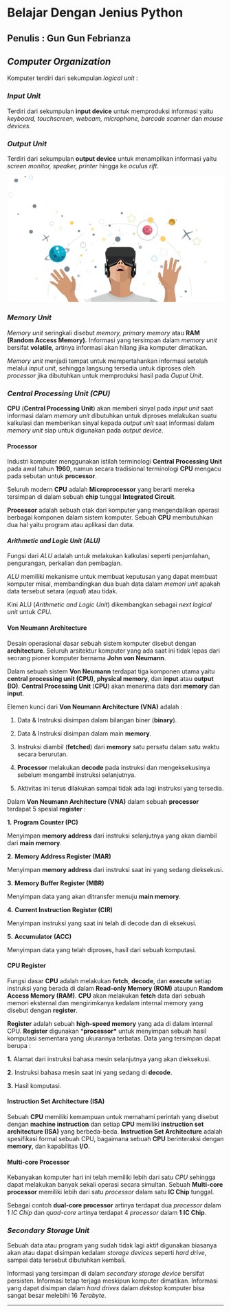 # Belajar Dengan Jenius Python

## Penulis : Gun Gun Febrianza

## *Computer Organization*

Komputer terdiri dari sekumpulan *logical unit* :

### *Input Unit*

Terdiri dari sekumpulan **input device** untuk memproduksi informasi yaitu *keyboard, touchscreen, webcam, microphone, barcode scanner* dan *mouse devices.*

### *Output Unit*

Terdiri dari sekumpulan **output device** untuk menampilkan informasi yaitu *screen monitor, speaker, printer* hingga ke *oculus rift*. 

<img src="../../../assets/OculustRift.png" style="zoom:80%;" />

### *Memory Unit*

*Memory unit* seringkali disebut *memory, primary memory* atau **RAM (Random Access Memory).** Informasi yang tersimpan dalam *memory unit* bersifat **volatile**, artinya informasi akan hilang jika komputer dimatikan. 

*Memory unit* menjadi tempat untuk mempertahankan informasi setelah melalui *input unit*, sehingga langsung tersedia untuk diproses oleh *processor* jika dibutuhkan untuk memproduksi hasil pada *Ouput Unit*.

### *Central Processing Unit (CPU)*

**CPU** (**Central Processing Unit**) akan memberi sinyal pada *input unit* saat informasi dalam *memory unit* dibutuhkan untuk diproses melakukan suatu kalkulasi dan memberikan sinyal kepada *output unit* saat informasi dalam *memory unit* siap untuk digunakan pada *output device*.

#### Processor

Industri komputer menggunakan istilah terminologi **Central Processing Unit** pada awal tahun **1960**, namun secara tradisional terminologi **CPU** mengacu pada  sebutan untuk **processor**. 

Seluruh modern **CPU** adalah **Microprocessor** yang berarti mereka tersimpan di dalam sebuah **chip** tunggal **Integrated Circuit**. 

**Processor** adalah sebuah otak dari komputer yang mengendalikan operasi berbagai komponen dalam sistem komputer. Sebuah **CPU** membutuhkan dua hal yaitu program atau aplikasi dan data. 

#### *Arithmetic and Logic Unit (ALU)*

Fungsi dari *ALU* adalah untuk melakukan kalkulasi seperti penjumlahan, pengurangan, perkalian dan pembagian. 

*ALU* memiliki mekanisme untuk membuat keputusan yang dapat membuat komputer misal, membandingkan dua buah data dalam *memori unit* apakah data tersebut setara (*equal*) atau tidak. 

Kini ALU (*Arithmetic and Logic Unit*) dikembangkan sebagai *next logical unit* untuk *CPU*.

#### Von Neumann Architecture

Desain operasional dasar sebuah sistem komputer disebut dengan **architecture**. Seluruh arsitektur komputer yang ada saat ini tidak lepas dari seorang pioner komputer bernama **John von Neumann**. 

Dalam sebuah sistem **Von Neumann** terdapat tiga komponen utama yaitu **central processing unit (CPU)**, **physical memory**, dan **input** atau **output (IO)**. **Central Processing Unit** (**CPU**) akan menerima data dari **memory** dan **input**. 

Elemen kunci dari **Von Neumann Architecture (VNA)** adalah :

1. Data & Instruksi disimpan dalam bilangan biner (**binary**).

2. Data & Instruksi disimpan dalam main **memory**.

3. Instruksi diambil (**fetched**) dari **memory** satu persatu dalam satu waktu secara berurutan.

4. **Processor** melakukan **decode** pada instruksi dan mengeksekusinya sebelum mengambil instruksi selanjutnya.

5. Aktivitas ini terus dilakukan sampai tidak ada lagi instruksi yang tersedia.

Dalam **Von Neumann Architecture (VNA)** dalam sebuah **processor** terdapat 5 spesial **register** :

**1.**  **Program Counter (PC)**

Menyimpan **memory address** dari instruksi selanjutnya yang akan diambil dari **main memory**.

**2.**  **Memory Address Register (MAR)**

Menyimpan **memory address** dari instruksi saat ini yang sedang dieksekusi. 

**3.**  **Memory Buffer Register (MBR)**

Menyimpan data yang akan ditransfer menuju **main memory**.

**4.**  **Current Instruction Register (CIR)**

Menyimpan instruksi yang saat ini telah di decode dan di eksekusi.

**5.**  **Accumulator (ACC)**

Menyimpan data yang telah diproses, hasil dari sebuah komputasi. 

#### CPU Register

Fungsi dasar **CPU** adalah melakukan **fetch**, **decode**, dan **execute** setiap instruksi yang berada di dalam **Read-only Memory (ROM)** ataupun **Random Access Memory (RAM)**. **CPU** akan melakukan **fetch** data dari sebuah memori eksternal dan mengirimkanya kedalam internal memory yang disebut dengan **register**. 

**Register** adalah sebuah **high-speed memory** yang ada di dalam internal CPU. **Register** digunakan ***processor\*** untuk menyimpan sebuah hasil komputasi sementara yang ukurannya terbatas. Data yang tersimpan dapat berupa : 

**1.**  Alamat dari instruksi bahasa mesin selanjutnya yang akan dieksekusi.

**2.**  Instruksi bahasa mesin saat ini yang sedang di **decode**.

**3.**  Hasil komputasi.

#### Instruction Set Architecture (ISA)

Sebuah **CPU** memiliki kemampuan untuk memahami perintah yang disebut dengan **machine instruction** dan setiap **CPU** memiliki **instruction set architecture (ISA)** yang berbeda-beda. **Instruction Set Architecture** adalah spesifikasi formal sebuah CPU, bagaimana sebuah **CPU** berinteraksi dengan **memory**, dan kapabilitas **I/O**. 

#### Multi-core Processor

Kebanyakan komputer hari ini telah memiliki lebih dari satu *CPU* sehingga dapat melakukan banyak sekali operasi secara simultan. Sebuah **Multi-core processor** memiliki lebih dari satu *processor* dalam satu **IC Chip** tunggal. 

Sebagai contoh **dual-core processor** artinya terdapat dua *processor* dalam 1 *IC Chip* dan *quad-core* artinya terdapat 4 *processor* dalam **1** **IC Chip**.

### *Secondary Storage Unit*

Sebuah data atau program yang sudah tidak lagi aktif digunakan biasanya akan atau dapat disimpan kedalam *storage devices* seperti *hard drive*, sampai data tersebut dibutuhkan kembali. 

Informasi yang tersimpan di dalam *secondary storage device* bersifat persisten. Informasi tetap terjaga meskipun komputer dimatikan. Informasi yang dapat disimpan dalam *hard drives* dalam *dekstop* komputer bisa sangat besar melebihi 16 *Terabyte*. 

---------------------


